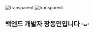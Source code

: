 <img src="https://capsule-render.vercel.app/api?type=transparent&fontColor=06f&text=When%20life%20gives%20you%20lemons,%20make%20lemonade%20(談笑自若)&height=60&fontSize=24" alt="transparent" />

<img src="https://capsule-render.vercel.app/api?type=transparent&fontColor=06f&text=Being%20a%20human%20is%20the%20best%20gift%20you%20ever%20gave%20yourself&height=60&fontSize=24" alt="transparent" />

## 백엔드 개발자 장동민입니다 ·ᴗ·
